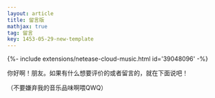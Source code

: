 ```yaml
---
layout: article
title: 留言版
mathjax: true
tag: 留言
key: 1453-05-29-new-template
---
```




<div>{%- include extensions/netease-cloud-music.html id='39048096' -%}</div>

你好啊！朋友。如果有什么想要评价的或者留言的，就在下面说吧！

（不要嫌弃我的音乐品味啊喂QWQ）